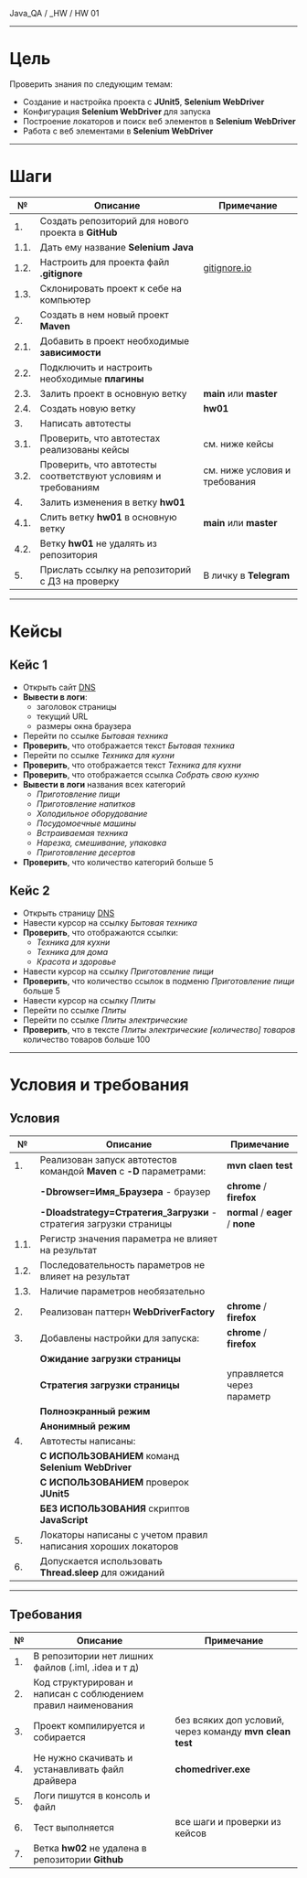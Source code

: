 Java_QA / _HW / HW 01

***

# Цель

Проверить знания по следующим темам:

* Создание и настройка проекта с **JUnit5**, **Selenium WebDriver**
* Конфигурация **Selenium WebDriver** для запуска
* Построение локаторов и поиск веб элементов в **Selenium WebDriver**
* Работа с веб элементами в **Selenium WebDriver**

***

# Шаги

| №    | Описание                                                       | Примечание                                |
|------|----------------------------------------------------------------|-------------------------------------------|
| 1.   | Создать репозиторий для нового проекта в **GitHub**            |                                           |
| 1.1. | Дать ему название **Selenium Java**                            |                                           |
| 1.2. | Настроить для проекта файл **.gitignore**                      | [gitignore.io](https://www.gitignore.io/) |
| 1.3. | Склонировать проект к себе на компьютер                        |                                           |
| 2.   | Создать в нем новый проект **Maven**                           |                                           |
| 2.1. | Добавить в проект необходимые **зависимости**                  |                                           |
| 2.2. | Подключить и настроить необходимые **плагины**                 |                                           |
| 2.3. | Залить проект в основную ветку                                 | **main** или **master**                   |
| 2.4. | Создать новую ветку                                            | **hw01**                                  |
| 3.   | Написать автотесты                                             |                                           |
| 3.1. | Проверить, что автотестах реализованы кейсы                    | см. ниже кейсы                            |
| 3.2. | Проверить, что автотесты соответствуют условиям и требованиям  | см. ниже условия и требования             |
| 4.   | Залить изменения в ветку **hw01**                              |                                           |
| 4.1. | Слить ветку **hw01** в основную ветку                          | **main** или **master**                   |
| 4.2. | Ветку **hw01** не удалять из репозитория                       |                                           |
| 5.   | Прислать ссылку на репозиторий с ДЗ на проверку                | В личку в **Telegram**                    |

***

# Кейсы

## Кейс 1

* Открыть сайт [DNS](https://www.dns-shop.ru/)
* **Вывести в логи**:
  * заголовок страницы
  * текущий URL
  * размеры окна браузера
* Перейти по ссылке *Бытовая техника*
* **Проверить**, что отображается текст *Бытовая техника*
* Перейти по ссылке *Техника для кухни*
* **Проверить**, что отображается текст *Техника для кухни*
* **Проверить**, что отображается ссылка *Собрать свою кухню* 
* **Вывести в логи** названия всех категорий
  * *Приготовление пищи*
  * *Приготовление напитков*
  * *Холодильное оборудование*
  * *Посудомоечные машины*
  * *Встраиваемая техника*
  * *Нарезка, смешивание, упаковка* 
  * *Приготовление десертов*
* **Проверить**, что количество категорий больше 5

## Кейс 2

* Открыть страницу [DNS](https://www.dns-shop.ru/)
* Навести курсор на ссылку *Бытовая техника*
* **Проверить**, что отображаются ссылки:
  * *Техника для кухни*
  * *Техника для дома*
  * *Красота и здоровье*
* Навести курсор на ссылку *Приготовление пищи*
* **Проверить**, что количество ссылок в подменю *Приготовление пищи* больше 5
* Навести курсор на ссылку *Плиты*
* Перейти по ссылке *Плиты*
* Перейти по ссылке *Плиты электрические*
* **Проверить**, что в тексте *Плиты электрические [количество] товаров* количество товаров больше 100

***

# Условия и требования

## Условия

| №    | Описание                                                              | Примечание                        |
|------|-----------------------------------------------------------------------|-----------------------------------|
| 1.   | Реализован запуск автотестов командой **Maven** с **-D** параметрами: | **mvn claen test**                |
|      | **-Dbrowser=Имя_Браузера** - браузер                                  | **chrome** / **firefox**          |
|      | **-Dloadstrategy=Стратегия_Загрузки** - стратегия загрузки страницы   | **normal** / **eager** / **none** |
| 1.1. | Регистр значения параметра не влияет на результат                     |                                   |
| 1.2. | Последовательность параметров не влияет на результат                  |                                   |
| 1.3. | Наличие параметров необязательно                                      |                                   |
| 2.   | Реализован паттерн **WebDriverFactory**                               | **chrome** / **firefox**          |
| 3.   | Добавлены настройки для запуска:                                      | **chrome** / **firefox**          |
|      | **Ожидание загрузки страницы**                                        |                                   |
|      | **Стратегия загрузки страницы**                                       | управляется через параметр        |
|      | **Полноэкранный режим**                                               |                                   |
|      | **Анонимный режим**                                                   |                                   |
| 4.   | Автотесты написаны:                                                   |                                   |                   
|      | **С ИСПОЛЬЗОВАНИЕМ** команд **Selenium WebDriver**                    |                                   |
|      | **С ИСПОЛЬЗОВАНИЕМ** проверок **JUnit5**                              |                                   |
|      | **БЕЗ ИСПОЛЬЗОВАНИЯ** скриптов **JavaScript**                         |                                   |
| 5.   | Локаторы написаны с учетом правил написания хороших локаторов         |                                   |
| 6.   | Допускается использовать **Thread.sleep** для ожиданий                |                                   |

***

## Требования

| №   | Описание                                                       | Примечание                                               |
|-----|----------------------------------------------------------------|----------------------------------------------------------|
| 1.  | В репозитории нет лишних файлов (.iml, .idea и т д)            |                                                          |
| 2.  | Код структурирован и написан с соблюдением правил наименования |                                                          |
| 3.  | Проект компилируется и собирается                              | без всяких доп условий, через команду **mvn clean test** |
| 4.  | Не нужно скачивать и устанавливать файл драйвера               | **chomedriver.exe**                                      |
| 5.  | Логи пишутся в консоль и файл                                  |                                                          |
| 6.  | Тест выполняется                                               | все шаги и проверки из кейсов                            |
| 7.  | Ветка **hw02** не удалена в репозитории **Github**             |                                                          |

